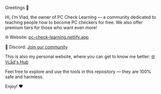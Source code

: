 Greetings 👋

Hi, I’m Vlad, the owner of PC Check Learning — a community dedicated to teaching people how to become PC checkers for free. We also offer premium tiers for those who want even more!

🌐 Website: [ pc-check-learning.netlify.app](https://pc-check-learning.netlify.app/)

💬 Discord: [Join our community](https://discord.gg/2HneyYnk)

This is also my personal website, where you can get to know me better:
[🌐Vʟǟɖ's Hub](https://vl4d.netlify.app/)

Feel free to explore and use the tools in this repository — they are 100% safe and harmless.

Enjoy! ❤️
